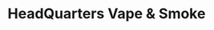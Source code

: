 ---
title: "HeadQuarters Vape & Smoke"
url: /denver/headquarters-vape-und-smoke/
shop: E-Zigaretten
---